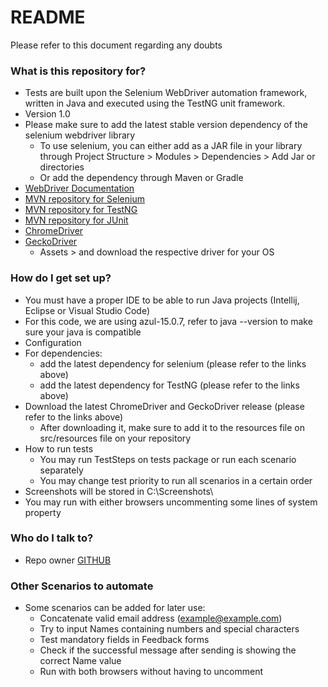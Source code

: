 # README #

Please refer to this document regarding any doubts
### What is this repository for? ###

* Tests are built upon the Selenium WebDriver automation framework, written in Java and executed using the TestNG unit framework.
* Version 1.0
* Please make sure to add the latest stable version dependency of the selenium webdriver library
  * To use selenium, you can either add as a JAR file in your library through Project Structure > Modules > Dependencies > Add Jar or directories
  * Or add the dependency through Maven or Gradle
* [WebDriver Documentation](https://www.selenium.dev/documentation/webdriver/)
* [MVN repository for Selenium](https://mvnrepository.com/artifact/org.seleniumhq.selenium/)
* [MVN repository for TestNG](https://mvnrepository.com/artifact/org.testng/testng/)
* [MVN repository for JUnit](https://mvnrepository.com/artifact/junit/junit/)
* [ChromeDriver](https://chromedriver.chromium.org/)
* [GeckoDriver](https://github.com/mozilla/geckodriver/releases)
  * Assets > and download the respective driver for your OS

### How do I get set up? ###

* You must have a proper IDE to be able to run Java projects (Intellij, Eclipse or Visual Studio Code)
* For this code, we are using azul-15.0.7, refer to java --version to make sure your java is compatible
* Configuration
* For dependencies:
  * add the latest dependency for selenium (please refer to the links above)
  * add the latest dependency for TestNG (please refer to the links above)
* Download the latest ChromeDriver and GeckoDriver release (please refer to the links above)
  * After downloading it, make sure to add it to the resources file on src/resources file on your repository
* How to run tests
  * You may run TestSteps on tests package or run each scenario separately
  * You may change test priority to run all scenarios in a certain order
* Screenshots will be stored in C:\Screenshots\
* You may run with either browsers uncommenting some lines of system property

### Who do I talk to? ###

* Repo owner [GITHUB](https://github.com/daniellyluzardo)

### Other Scenarios to automate ###
* Some scenarios can be added for later use:
  * Concatenate valid email address (example@example.com)
  * Try to input Names containing numbers and special characters
  * Test mandatory fields in Feedback forms
  * Check if the successful message after sending is showing the correct Name value
  * Run with both browsers without having to uncomment
